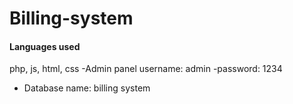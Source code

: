 # Billing-system

#### Languages used #####
php, js, html, css
-Admin panel username: admin
-password: 1234

- Database name: billing system
